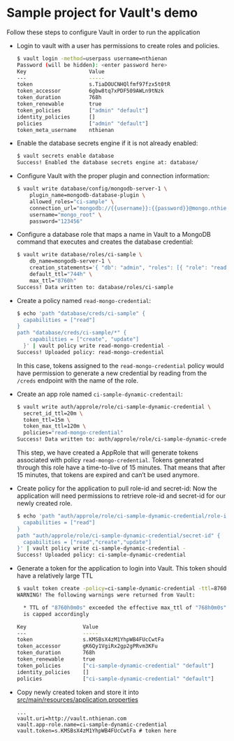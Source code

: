 # Sample project for Vault's demo
Follow these steps to configure Vault in order to run the application

- Login to vault with a user has permissions to create roles and policies.   
  ```bash
  $ vault login -method=userpass username=nthienan
  Password (will be hidden): <enter password here>
  Key                    Value
  ---                    -----
  token                  s.TiaDOUCNHQlfmf97fzx5t0tR
  token_accessor         6gbw8tq7xPDF509AWLn9tNzk
  token_duration         768h
  token_renewable        true
  token_policies         ["admin" "default"]
  identity_policies      []
  policies               ["admin" "default"]
  token_meta_username    nthienan
  ``` 

- Enable the database secrets engine if it is not already enabled:
  ```bash
  $ vault secrets enable database
  Success! Enabled the database secrets engine at: database/
  ```
  
- Configure Vault with the proper plugin and connection information:
  ```bash
  $ vault write database/config/mongodb-server-1 \
      plugin_name=mongodb-database-plugin \
      allowed_roles="ci-sample" \
      connection_url="mongodb://{{username}}:{{password}}@mongo.nthienan.com:27017/admin?ssl=false" \
      username="mongo_root" \
      password="123456"
  ```

- Configure a database role that maps a name in Vault to a MongoDB command that executes and creates the database credential:
  ```bash
  $ vault write database/roles/ci-sample \
      db_name=mongodb-server-1 \
      creation_statements='{ "db": "admin", "roles": [{ "role": "readWrite" }, {"role": "read", "db": "blog"}] }' \
      default_ttl="744h" \
      max_ttl="8760h"
  Success! Data written to: database/roles/ci-sample
  ```

- Create a policy named `read-mongo-credential`:
  ```bash
  $ echo 'path "database/creds/ci-sample" {
    capabilities = ["read"]
  }
  path "database/creds/ci-sample/*" {
      capabilities = ["create", "update"]
    }' | vault policy write read-mongo-credential -
  Success! Uploaded policy: read-mongo-credential
  ```
  In this case, tokens assigned to the `read-mongo-credential` policy would have permission to generate a new credential by reading from the `/creds` endpoint with the name of the role.
  
- Create an app role named `ci-sample-dynamic-credentail`:
  ```bash
  $ vault write auth/approle/role/ci-sample-dynamic-credential \
  	secret_id_ttl=20m \
  	token_ttl=15m \
  	token_max_ttl=120m \
  	policies="read-mongo-credential"
  Success! Data written to: auth/approle/role/ci-sample-dynamic-credential
  ```
  This step, we have created a AppRole that will generate tokens associated with policy `read-mongo-credential`.
  Tokens generated through this role have a time-to-live of 15 minutes. That means that after 15 minutes, that tokens are expired and can’t be used anymore.

- Create policy for the application to pull role-id and secret-id:
  Now the application will need permissions to retrieve role-id and secret-id for our newly created role.
  ```bash
  $ echo 'path "auth/approle/role/ci-sample-dynamic-credential/role-id" {
    capabilities = ["read"]
  }
  path "auth/approle/role/ci-sample-dynamic-credential/secret-id" {
    capabilities = ["read","create","update"]
  }' | vault policy write ci-sample-dynamic-credential -
  Success! Uploaded policy: ci-sample-dynamic-credential
  ```
  
- Generate a token for the application to login into Vault. This token should have a relatively large TTL
  ```bash
  $ vault token create -policy=ci-sample-dynamic-credential -ttl=8760h 
  WARNING! The following warnings were returned from Vault:
  
    * TTL of "8760h0m0s" exceeded the effective max_ttl of "768h0m0s"; TTL value
    is capped accordingly
  
  Key                  Value
  ---                  -----
  token                s.KMSBsX4zM1YhpWB4FUcCwtFa
  token_accessor       gK6Qy1VgiRx2gp2gPRvm3KFu
  token_duration       768h
  token_renewable      true
  token_policies       ["ci-sample-dynamic-credential" "default"]
  identity_policies    []
  policies             ["ci-sample-dynamic-credential" "default"]
  ```

- Copy newly created token and store it into [src/main/resources/application.properties](src/main/resources/application.properties)
  ```properties
  ...
  vault.uri=http://vault.nthienan.com
  vault.app-role.name=ci-sample-dynamic-credential
  vault.token=s.KMSBsX4zM1YhpWB4FUcCwtFa # token here
  ```
